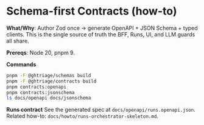 # Schema-first Contracts (how-to)

**What/Why**: Author Zod once → generate OpenAPI + JSON Schema + typed clients. This is the single source of truth the BFF, Runs, UI, and LLM guards all share.

**Prereqs**: Node 20, pnpm 9.

**Commands**

```bash
pnpm -F @ghtriage/schemas build
pnpm -F @ghtriage/contracts build
pnpm contracts:openapi
pnpm contracts:jsonschema
ls docs/openapi docs/jsonschema
```

**Runs contract**
See the generated spec at `docs/openapi/runs.openapi.json`.
Related how-to: `docs/howto/runs-orchestrator-skeleton.md`.
